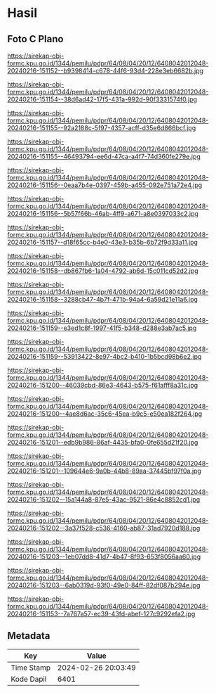 # Hasil

## Foto C Plano

https://sirekap-obj-formc.kpu.go.id/1344/pemilu/pdpr/64/08/04/20/12/6408042012048-20240216-151152--b9398414-c678-44f6-93d4-228e3eb6682b.jpg

https://sirekap-obj-formc.kpu.go.id/1344/pemilu/pdpr/64/08/04/20/12/6408042012048-20240216-151154--38d6ad42-17f5-431a-992d-90f3331574f0.jpg

https://sirekap-obj-formc.kpu.go.id/1344/pemilu/pdpr/64/08/04/20/12/6408042012048-20240216-151155--92a2188c-5f97-4357-acff-d35e6d866bcf.jpg

https://sirekap-obj-formc.kpu.go.id/1344/pemilu/pdpr/64/08/04/20/12/6408042012048-20240216-151155--46493794-ee6d-47ca-a4f7-74d360fe279e.jpg

https://sirekap-obj-formc.kpu.go.id/1344/pemilu/pdpr/64/08/04/20/12/6408042012048-20240216-151156--0eaa7b4e-0397-459b-a455-092e751a72e4.jpg

https://sirekap-obj-formc.kpu.go.id/1344/pemilu/pdpr/64/08/04/20/12/6408042012048-20240216-151156--5b57f66b-46ab-4ff9-a671-a8e0397033c2.jpg

https://sirekap-obj-formc.kpu.go.id/1344/pemilu/pdpr/64/08/04/20/12/6408042012048-20240216-151157--d18f65cc-b4e0-43e3-b35b-6b72f9d33a11.jpg

https://sirekap-obj-formc.kpu.go.id/1344/pemilu/pdpr/64/08/04/20/12/6408042012048-20240216-151158--db867fb6-1a04-4792-ab6d-15c011cd52d2.jpg

https://sirekap-obj-formc.kpu.go.id/1344/pemilu/pdpr/64/08/04/20/12/6408042012048-20240216-151158--3288cb47-4b7f-471b-94a4-6a59d21e11a6.jpg

https://sirekap-obj-formc.kpu.go.id/1344/pemilu/pdpr/64/08/04/20/12/6408042012048-20240216-151159--e3ed1c8f-1997-41f5-b348-d288e3ab7ac5.jpg

https://sirekap-obj-formc.kpu.go.id/1344/pemilu/pdpr/64/08/04/20/12/6408042012048-20240216-151159--53913422-8e97-4bc2-b410-1b5bcd98b6e2.jpg

https://sirekap-obj-formc.kpu.go.id/1344/pemilu/pdpr/64/08/04/20/12/6408042012048-20240216-151200--46039cbd-86e3-4643-b575-f61afff8a31c.jpg

https://sirekap-obj-formc.kpu.go.id/1344/pemilu/pdpr/64/08/04/20/12/6408042012048-20240216-151200--4ae8d6ac-35c6-45ea-b9c5-e50ea182f264.jpg

https://sirekap-obj-formc.kpu.go.id/1344/pemilu/pdpr/64/08/04/20/12/6408042012048-20240216-151201--edb9b986-86af-4435-bfa0-0fe655d21f20.jpg

https://sirekap-obj-formc.kpu.go.id/1344/pemilu/pdpr/64/08/04/20/12/6408042012048-20240216-151201--109644e6-9a0b-44b8-89aa-37445bf97f0a.jpg

https://sirekap-obj-formc.kpu.go.id/1344/pemilu/pdpr/64/08/04/20/12/6408042012048-20240216-151202--15a144a8-87e5-43ac-9521-86e4c8852cd1.jpg

https://sirekap-obj-formc.kpu.go.id/1344/pemilu/pdpr/64/08/04/20/12/6408042012048-20240216-151202--3a37f528-c536-4160-ab87-31ad7920d188.jpg

https://sirekap-obj-formc.kpu.go.id/1344/pemilu/pdpr/64/08/04/20/12/6408042012048-20240216-151203--1eb07dd8-41d7-4b47-8f93-653f8056aa60.jpg

https://sirekap-obj-formc.kpu.go.id/1344/pemilu/pdpr/64/08/04/20/12/6408042012048-20240216-151203--6ab0319d-93f0-49e0-84ff-82df087b294e.jpg

https://sirekap-obj-formc.kpu.go.id/1344/pemilu/pdpr/64/08/04/20/12/6408042012048-20240216-151153--7a767a57-ec39-43fd-abef-127c9292efa2.jpg


## Metadata

| Key        | Value               |
| ---------- | ------------------- |
| Time Stamp | 2024-02-26 20:03:49 |
| Kode Dapil | 6401                |




